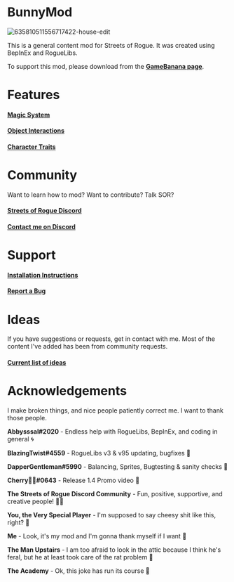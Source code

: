 ﻿# BunnyMod

![635810511556717422-house-edit](https://user-images.githubusercontent.com/29388895/95779680-0db93e80-0c90-11eb-977c-22f21eb5d771.jpg)

This is a general content mod for Streets of Rogue. It was created using BepInEx and RogueLibs.

To support this mod, please download from the **[GameBanana page](https://gamebanana.com/gamefiles/13048)**.

# Features

#### [Magic System](/MD/2.0.%20Magic.md)
<!---
#### [Mutators](/MD/2.4.%20Mutators.md)
--->
#### [Object Interactions](/MD/2.5.%20Objects.md)

#### [Character Traits](/MD/2.6.%20Traits.md)

# Community

Want to learn how to mod? Want to contribute? Talk SOR?

#### [Streets of Rogue Discord](https://discord.gg/caSyhCPJjz)

#### [Contact me on Discord](https://discordapp.com/users/xxxx/645707299247095848)

# Support 

#### [Installation Instructions](/MD/1.0.%20Installation.md)

#### [Report a Bug](https://github.com/Freiling87/BunnyMod/issues/new)

# Ideas

If you have suggestions or requests, get in contact with me. Most of the content I've added has been from community requests.

#### [Current list of ideas](/MD/9.0.%20Ideas.md)

# Acknowledgements

I make broken things, and nice people patiently correct me. I want to thank those people.

**Abbysssal#2020** - Endless help with RogueLibs, BepInEx, and coding in general 🌀

**BlazingTwist#4559** - RogueLibs v3 & v95 updating, bugfixes 🍻

**DapperGentleman#5990** - Balancing, Sprites, Bugtesting & sanity checks 🎩

**Cherry🐍🐇#0643** - Release 1.4 Promo video 🎥

**The Streets of Rogue Discord Community** - Fun, positive, supportive, and creative people! 🐱‍👤

**You, the Very Special Player** - I'm supposed to say cheesy shit like this, right? 👼

**Me** - Look, it's my mod and I'm gonna thank myself if I want 🐰

**The Man Upstairs** - I am too afraid to look in the attic because I think he's feral, but he at least took care of the rat problem 🧔

**The Academy** - Ok, this joke has run its course 🗿
